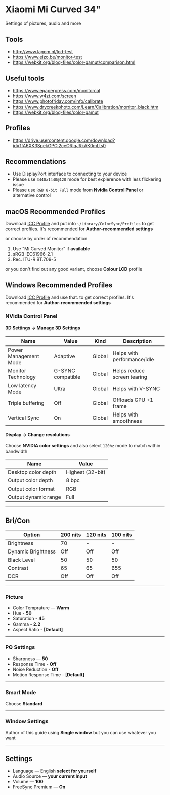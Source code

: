 # Xiaomi Mi Curved 34"

Settings of pictures, audio and more

## Tools

- <http://www.lagom.nl/lcd-test>
- <https://www.eizo.be/monitor-test>
- <https://webkit.org/blog-files/color-gamut/comparison.html>

## Useful tools

- <https://www.epaperpress.com/monitorcal>
- <https://www.w4zt.com/screen>
- <https://www.photofriday.com/info/calibrate>
- <https://www.drycreekphoto.com/Learn/Calibration/monitor_black.htm>
- <https://webkit.org/blog-files/color-gamut>

## Profiles

- <https://drive.usercontent.google.com/download?id=1fA6XK3SpekGPCI2ceORlqJRkAK0mLts0>

## Recommendations

- Use DisplayPort interface to connecting to your device
- Please use `3440x1440@120` mode for best expierence with less flickering issue
- Please use `RGB 8-bit Full` mode from **Nvidia Control Panel** or alternative control

## macOS Recommended Profiles

Download [ICC Profile](#profiles) and put into `~/Library/ColorSync/Profiles`
to get correct profiles. It's recommended for **Author-recommended settings**

or choose by order of recommendation

1. Use "Mi Curved Monitor" if **available**
2. sRGB IEC61966-2.1
3. Rec. ITU-R BT.709-5

or you don't find out any good variant, choose **Colour LCD** profile

## Windows Recommended Profiles

Download [ICC Profile](#profiles) and use that.
to get correct profiles. It's recommended for **Author-recommended settings**

### NVidia Control Panel

#### 3D Settings → Manage 3D Settings

| Name                  | Value             | Kind   | Description                 |
| --------------------- | ----------------- | ------ | --------------------------- |
| Power Management Mode | Adaptive          | Global | Helps with performance/idle |
| Monitor Technology    | G-SYNC compatible | Global | Helps reduce screen tearing |
| Low latency Mode      | Ultra             | Global | Helps with V-SYNC           |
| Triple buffering      | Off               | Global | Offloads GPU +1 frame       |
| Vertical Sync         | On                | Global | Helps with smoothness       |

#### Display → Change resolutions

Choose **NVIDIA color settings** and also select `120hz` mode to match within bandwidth

| Name                 | Value            |
| -------------------- | ---------------- |
| Desktop color depth  | Highest (32-bit) |
| Output color depth   | 8 bpc            |
| Output color format  | RGB              |
| Output dynamic range | Full             |

---

## Bri/Con

| Option             | 200 nits | 120 nits | 100 nits |
| ------------------ | -------- | -------- | -------- |
| Brightness         | 70       | -        | -        |
| Dynamic Brightness | Off      | Off      | Off      |
| Black Level        | 50       | 50       | 50       |
| Contrast           | 65       | 65       | 655      |
| DCR                | Off      | Off      | Off      |

---

### Picture

- Color Temprature — **Warm**
- Hue - **50**
- Saturation - **45**
- Gamma - **2.2**
- Aspect Ratio - **\[Default\]**

---

### PQ Settings

- Sharpness — **50**
- Response Time - **Off**
- Noise Reduction - **Off**
- Motion Response Time - **\[Default\]**

---

### Smart Mode

Choose **Standard**

---

### Window Settings

Author of this guide using **Single window** but you can use whatever you want

---

## Settings

- Language — English **select for yourself**
- Audio Source — **your current Input**
- Volume — **100**
- FreeSync Premium — **On**
